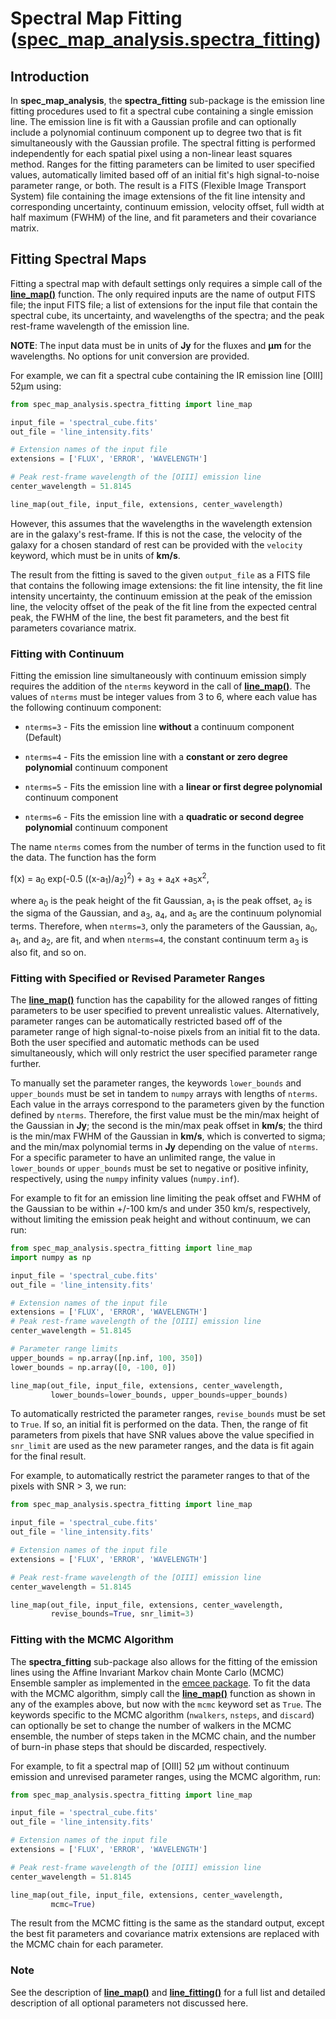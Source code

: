 # Spectral Map Fitting ([spec_map_analysis.spectra_fitting](https://github.com/kjdoore/spec_map_analysis/blob/main/docs/user_docs/spectra_fitting.md))

## Introduction

In **spec_map_analysis**, the **spectra_fitting** sub-package is the emission line fitting procedures used to fit a spectral cube containing a single emission line. The emission line is fit with a Gaussian profile and can optionally include a polynomial continuum component up to degree two that is fit simultaneously with the Gaussian profile. The spectral fitting is performed independently for each spatial pixel using a non-linear least squares method. Ranges for the fitting parameters can be limited to user specified values, automatically limited based off of an initial fit's high signal-to-noise parameter range, or both. The result is a FITS (Flexible Image Transport System) file containing the image extensions of the fit line intensity and corresponding uncertainty, continuum emission, velocity offset, full width at half maximum (FWHM) of the line, and fit parameters and their covariance matrix. 


## Fitting Spectral Maps

Fitting a spectral map with default settings only requires a simple call of the [**line_map()**](https://github.com/kjdoore/spec_map_analysis/blob/main/spec_map_analysis/spectra_fitting/line_map.py) function. The only required inputs are the name of output FITS file; the input FITS file; a list of extensions for the input file that contain the spectral cube, its uncertainty, and wavelengths of the spectra; and the peak rest-frame wavelength of the emission line.

**NOTE**: The input data must be in units of **Jy** for the fluxes and **&mu;m** for the wavelengths. No options for unit conversion are provided.

For example, we can fit a spectral cube containing the IR emission line [OIII] 52&mu;m using:

```python
from spec_map_analysis.spectra_fitting import line_map

input_file = 'spectral_cube.fits'
out_file = 'line_intensity.fits'

# Extension names of the input file
extensions = ['FLUX', 'ERROR', 'WAVELENGTH']

# Peak rest-frame wavelength of the [OIII] emission line
center_wavelength = 51.8145

line_map(out_file, input_file, extensions, center_wavelength)
```

However, this assumes that the wavelengths in the wavelength extension are in the galaxy's rest-frame. If this is not the case, the velocity of the galaxy for a chosen standard of rest can be provided with the `velocity` keyword, which must be in units of **km/s**.

The result from the fitting is saved to the given `output_file` as a FITS file that contains the following image extensions: the fit line intensity, the fit line intensity uncertainty, the continuum emission at the peak of the emission line, the velocity offset of the peak of the fit line from the expected central peak, the FWHM of the line, the best fit parameters, and the best fit parameters covariance matrix. 

### Fitting with Continuum

Fitting the emission line simultaneously with continuum emission simply requires the addition of the `nterms` keyword in the call of [**line_map()**](https://github.com/kjdoore/spec_map_analysis/blob/main/spec_map_analysis/spectra_fitting/line_map.py). The values of `nterms` must be integer values from 3 to 6, where each value has the following continuum component:

- `nterms=3` - Fits the emission line **without** a continuum component (Default)

- `nterms=4` - Fits the emission line with a **constant or zero degree polynomial** continuum component

- `nterms=5` - Fits the emission line with a **linear or first degree polynomial** continuum component
  
- `nterms=6` - Fits the emission line with a **quadratic or second degree polynomial** continuum component

The name `nterms` comes from the number of terms in the function used to fit the data. The function has the form

f(x) = a<sub>0</sub> exp(-0.5 ((x-a<sub>1</sub>)/a<sub>2</sub>)<sup>2</sup>) + a<sub>3</sub> + a<sub>4</sub>x +a<sub>5</sub>x<sup>2</sup>,

where a<sub>0</sub> is the peak height of the fit Gaussian, a<sub>1</sub> is the peak offset, a<sub>2</sub> is the sigma of the Gaussian, and a<sub>3</sub>, a<sub>4</sub>, and a<sub>5</sub> are the continuum polynomial terms. Therefore, when `nterms=3`, only the parameters of the Gaussian, a<sub>0</sub>, a<sub>1</sub>, and a<sub>2</sub>, are fit, and when `nterms=4`, the constant continuum term a<sub>3</sub> is also fit, and so on. 

### Fitting with Specified or Revised Parameter Ranges

The [**line_map()**](https://github.com/kjdoore/spec_map_analysis/blob/main/spec_map_analysis/spectra_fitting/line_map.py) function has the capability for the allowed ranges of fitting parameters to be user specified to prevent unrealistic values. Alternatively, parameter ranges can be automatically restricted based off of the parameter range of high signal-to-noise pixels from an initial fit to the data. Both the user specified and automatic methods can be used simultaneously, which will only restrict the user specified parameter range further.

To manually set the parameter ranges, the keywords `lower_bounds` and `upper_bounds` must be set in tandem to `numpy` arrays with lengths of `nterms`. Each value in the arrays correspond to the parameters given by the function defined by `nterms`. Therefore, the first value must be the min/max height of the Gaussian in **Jy**; the second is the min/max peak offset in **km/s**; the third is the min/max FWHM of the Gaussian in **km/s**, which is converted to sigma; and the min/max polynomial terms in **Jy** depending on the value of `nterms`. For a specific parameter to have an unlimited range, the value in `lower_bounds` or `upper_bounds` must be set to negative or positive infinity, respectively, using the `numpy` infinity values (`numpy.inf`).

For example to fit for an emission line limiting the peak offset and FWHM of the Gaussian to be within +/-100 km/s and under 350 km/s, respectively, without limiting the emission peak height and without continuum, we can run:

```python
from spec_map_analysis.spectra_fitting import line_map
import numpy as np

input_file = 'spectral_cube.fits'
out_file = 'line_intensity.fits'

# Extension names of the input file
extensions = ['FLUX', 'ERROR', 'WAVELENGTH']
# Peak rest-frame wavelength of the [OIII] emission line
center_wavelength = 51.8145

# Parameter range limits
upper_bounds = np.array([np.inf, 100, 350])
lower_bounds = np.array([0, -100, 0])

line_map(out_file, input_file, extensions, center_wavelength, 
         lower_bounds=lower_bounds, upper_bounds=upper_bounds)
```

To automatically restricted the parameter ranges, `revise_bounds` must be set to `True`. If so, an initial fit is performed on the data. Then, the range of fit parameters from pixels that have SNR values above the value specified in `snr_limit` are used as the new parameter ranges, and the data is fit again for the final result.

For example, to automatically restrict the parameter ranges to that of the pixels with SNR > 3,  we run:

```python
from spec_map_analysis.spectra_fitting import line_map

input_file = 'spectral_cube.fits'
out_file = 'line_intensity.fits'

# Extension names of the input file
extensions = ['FLUX', 'ERROR', 'WAVELENGTH']

# Peak rest-frame wavelength of the [OIII] emission line
center_wavelength = 51.8145

line_map(out_file, input_file, extensions, center_wavelength, 
         revise_bounds=True, snr_limit=3)
```


### Fitting with the MCMC Algorithm

The **spectra_fitting** sub-package also allows for the fitting of the emission lines using the Affine Invariant Markov chain Monte Carlo (MCMC) Ensemble sampler as implemented in the [emcee package](https://emcee.readthedocs.io/en/stable/#). To fit the data with the MCMC algorithm, simply call the [**line_map()**](https://github.com/kjdoore/spec_map_analysis/blob/main/spec_map_analysis/spectra_fitting/line_map.py) function as shown in any of the examples above, but now with the `mcmc` keyword set as `True`. The keywords specific to the MCMC algorithm (`nwalkers`, `nsteps`, and `discard`) can optionally be set to change the number of walkers in the MCMC ensemble, the number of steps taken in the MCMC chain, and the number of burn-in phase steps that should be discarded, respectively.

For example, to fit a spectral map of [OIII] 52 &mu;m without continuum emission and unrevised parameter ranges, using the MCMC algorithm, run:

```python
from spec_map_analysis.spectra_fitting import line_map

input_file = 'spectral_cube.fits'
out_file = 'line_intensity.fits'

# Extension names of the input file
extensions = ['FLUX', 'ERROR', 'WAVELENGTH']

# Peak rest-frame wavelength of the [OIII] emission line
center_wavelength = 51.8145

line_map(out_file, input_file, extensions, center_wavelength, 
         mcmc=True)
```

The result from the MCMC fitting is the same as the standard output, except the best fit parameters and covariance matrix extensions are replaced with the MCMC chain for each parameter.

### Note

See the description of [**line_map()**](https://github.com/kjdoore/spec_map_analysis/blob/main/spec_map_analysis/spectra_fitting/line_map.py) and [**line_fitting()**](https://github.com/kjdoore/spec_map_analysis/blob/main/spec_map_analysis/spectra_fitting/line_fitting.py) for a full list and detailed description of all optional parameters not discussed here.